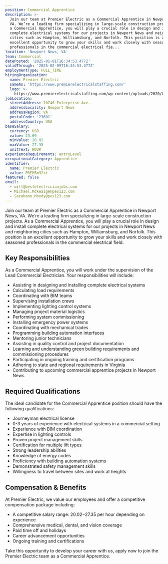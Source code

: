 ```yaml
---
position: Commercial Apprentice
description: >-
  Join our team at Premier Electric as a Commercial Apprentice in Newport News,
  VA. We’re a leading firm specializing in large-scale construction projects. As
  a Commercial Apprentice, you will play a crucial role in design and install
  complete electrical systems for our projects in Newport News and neighboring
  cities such as Hampton, Williamsburg, and Norfolk. This position is an
  excellent opportunity to grow your skills and work closely with seasoned
  professionals in the commercial electrical fie...
location: 'Newport News, VA'
team: Commercial
datePosted: '2025-01-01T16:34:53.477Z'
validThrough: '2025-02-09T16:34:53.477Z'
employmentType: FULL_TIME
hiringOrganization:
  name: Premier Electric
  sameAs: 'https://www.premierelectricalstaffing.com/'
  logo: >-
    https://www.premierelectricalstaffing.com/wp-content/uploads/2020/05/Premier-Electrical-Staffing-logo.png
jobLocation:
  streetAddress: 10746 Enterprise Ave.
  addressLocality: Newport News
  addressRegion: VA
  postalCode: '23601'
  addressCountry: USA
baseSalary:
  currency: USD
  value: 23.69
  minValue: 20.02
  maxValue: 27.35
  unitText: HOUR
experienceRequirements: entryLevel
occupationalCategory: Apprentice
identifier:
  name: Premier Electric
  value: PREM5m92zt
featured: false
email:
  - will@bestelectricianjobs.com
  - Michael.Mckeaige@pes123.com
  - Sarahann.Moody@pes123.com
---
```




Join our team at Premier Electric as a Commercial Apprentice in Newport News, VA. We’re a leading firm specializing in large-scale construction projects. As a Commercial Apprentice, you will play a crucial role in design and install complete electrical systems for our projects in Newport News and neighboring cities such as Hampton, Williamsburg, and Norfolk. This position is an excellent opportunity to grow your skills and work closely with seasoned professionals in the commercial electrical field.

## Key Responsibilities
As a Commercial Apprentice, you will work under the supervision of the Lead Commercial Electrician. Your responsibilities will include:

- Assisting in designing and installing complete electrical systems
- Calculating load requirements
- Coordinating with BIM teams
- Supervising installation crews
- Implementing lighting control systems
- Managing project material logistics
- Performing system commissioning
- Installing emergency power systems
- Coordinating with mechanical trades
- Programming building automation interfaces
- Mentoring junior technicians
- Assisting in quality control and project documentation
- Learning and understanding green building requirements and commissioning procedures
- Participating in ongoing training and certification programs
- Adhering to state and regional requirements in Virginia
- Contributing to upcoming commercial apprentice projects in Newport News

## Required Qualifications
The ideal candidate for the Commercial Apprentice position should have the following qualifications:

- Journeyman electrical license
- 0-3 years of experience with electrical systems in a commercial setting
- Experience with BIM coordination
- Expertise in lighting controls
- Proven project management skills
- Certification for multiple lift types
- Strong leadership abilities
- Knowledge of energy codes
- Proficiency with building automation systems
- Demonstrated safety management skills
- Willingness to travel between sites and work at heights

## Compensation & Benefits
At Premier Electric, we value our employees and offer a competitive compensation package including:

- A competitive salary range: $20.02-$27.35 per hour depending on experience
- Comprehensive medical, dental, and vision coverage
- Paid time off and holidays
- Career advancement opportunities
- Ongoing training and certifications

Take this opportunity to develop your career with us, apply now to join the Premier Electric team as a Commercial Apprentice.